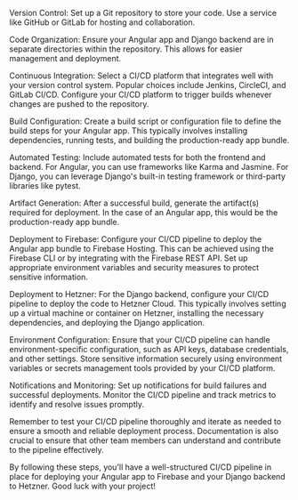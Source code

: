 Version Control: Set up a Git repository to store your code. Use a service like GitHub or GitLab for hosting and collaboration.

Code Organization: Ensure your Angular app and Django backend are in separate directories within the repository. This allows for easier management and deployment.

Continuous Integration: Select a CI/CD platform that integrates well with your version control system. Popular choices include Jenkins, CircleCI, and GitLab CI/CD. Configure your CI/CD platform to trigger builds whenever changes are pushed to the repository.

Build Configuration: Create a build script or configuration file to define the build steps for your Angular app. This typically involves installing dependencies, running tests, and building the production-ready app bundle.

Automated Testing: Include automated tests for both the frontend and backend. For Angular, you can use frameworks like Karma and Jasmine. For Django, you can leverage Django's built-in testing framework or third-party libraries like pytest.

Artifact Generation: After a successful build, generate the artifact(s) required for deployment. In the case of an Angular app, this would be the production-ready app bundle.

Deployment to Firebase: Configure your CI/CD pipeline to deploy the Angular app bundle to Firebase Hosting. This can be achieved using the Firebase CLI or by integrating with the Firebase REST API. Set up appropriate environment variables and security measures to protect sensitive information.

Deployment to Hetzner: For the Django backend, configure your CI/CD pipeline to deploy the code to Hetzner Cloud. This typically involves setting up a virtual machine or container on Hetzner, installing the necessary dependencies, and deploying the Django application.

Environment Configuration: Ensure that your CI/CD pipeline can handle environment-specific configuration, such as API keys, database credentials, and other settings. Store sensitive information securely using environment variables or secrets management tools provided by your CI/CD platform.

Notifications and Monitoring: Set up notifications for build failures and successful deployments. Monitor the CI/CD pipeline and track metrics to identify and resolve issues promptly.

Remember to test your CI/CD pipeline thoroughly and iterate as needed to ensure a smooth and reliable deployment process. Documentation is also crucial to ensure that other team members can understand and contribute to the pipeline effectively.

By following these steps, you'll have a well-structured CI/CD pipeline in place for deploying your Angular app to Firebase and your Django backend to Hetzner. Good luck with your project!